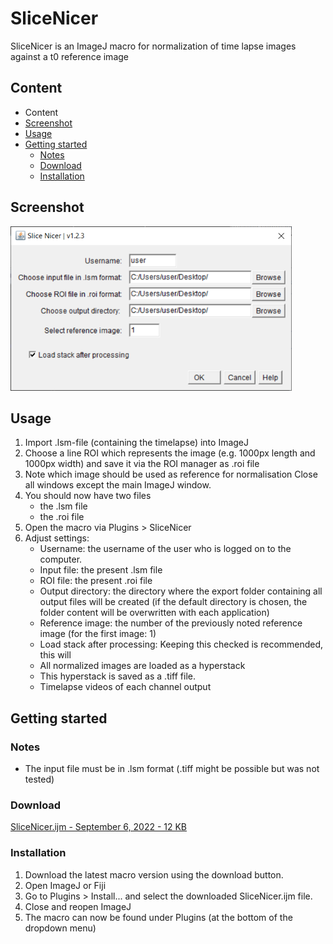 # SliceNicer

SliceNicer is an ImageJ macro for normalization of time lapse images against a t0 reference image

## Content

- Content
- [Screenshot](#Screenshot)
- [Usage](#Usage)
- [Getting started](#Getting-started)
    - [Notes](#Notes)
    - [Download](#Download)
    - [Installation](#Installation)

## Screenshot

<img alt="Screenshot" src=".assets/screenshot.png">

## Usage

1. Import .lsm-file (containing the timelapse) into ImageJ
2. Choose a line ROI which represents the image (e.g. 1000px length and 1000px width) and save it via the ROI manager as .roi file
3. Note which image should be used as reference for normalisation
Close all windows except the main ImageJ window.
4. You should now have two files
    - the .lsm file
    - the .roi file
5. Open the macro via Plugins > SliceNicer
6. Adjust settings:
    - Username: the username of the user who is logged on to the computer.
    - Input file: the present .lsm file
    - ROI file: the present .roi file
    - Output directory: the directory where the export folder containing all output files will be created (if the default directory is chosen, the folder content will be overwritten with each application)
    - Reference image: the number of the previously noted reference image (for the first image: 1)
    - Load stack after processing: Keeping this checked is recommended, this will
    - All normalized images are loaded as a hyperstack
    - This hyperstack is saved as a .tiff file.
    - Timelapse videos of each channel output

## Getting started 

### Notes

- The input file must be in .lsm format (.tiff might be possible but was not tested)

### Download

<a href="https://github.com/danielbarleben/SliceNicer/slicenicer.ijm">SliceNicer.ijm - September 6, 2022 - 12 KB</a>

### Installation

1. Download the latest macro version using the download button.
2. Open ImageJ or Fiji
3. Go to Plugins > Install... and select the downloaded SliceNicer.ijm file.
4. Close and reopen ImageJ
5. The macro can now be found under Plugins (at the bottom of the dropdown menu)




